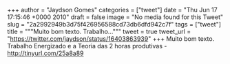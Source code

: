 
+++
author = "Jaydson Gomes"
categories = ["tweet"]
date = "Thu Jun 17 17:15:46 +0000 2010"
draft = false
image = "No media found for this Tweet"
slug = "2a2992949b3d75f426956588cd73db6dfd942c7f"
tags = ["tweet"]
title = """Muito bom texto. Trabalho..."""
tweet = true
tweet_url = "https://twitter.com/jaydson/status/16403863939"
+++
Muito bom texto. Trabalho Energizado e a Teoria das 2 horas produtivas - http://tinyurl.com/25a8a89

